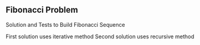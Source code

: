 ## Fibonacci Problem

Solution and Tests to Build Fibonacci Sequence

First solution uses iterative method
Second solution uses recursive method